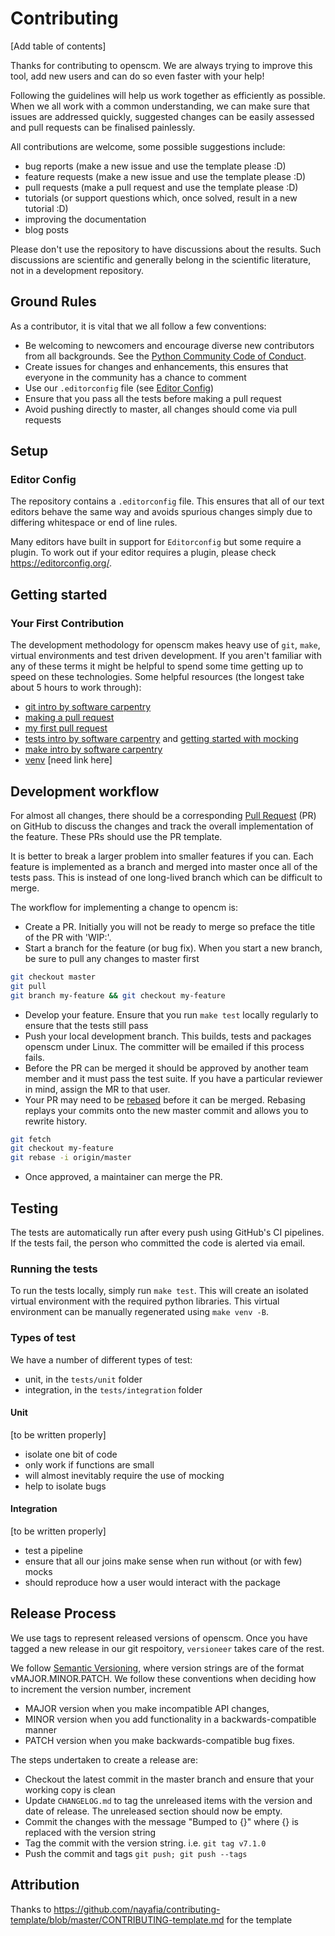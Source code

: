 # Contributing

[Add table of contents]

Thanks for contributing to openscm. We are always trying to improve this tool, add new users and can do so even faster with your help!

Following the guidelines will help us work together as efficiently as possible. When we all work with a common understanding, we can make sure that issues are addressed quickly, suggested changes can be easily assessed and pull requests can be finalised painlessly.

All contributions are welcome, some possible suggestions include:

- bug reports (make a new issue and use the template please :D)
- feature requests (make a new issue and use the template please :D)
- pull requests (make a pull request and use the template please :D)
- tutorials (or support questions which, once solved, result in a new tutorial :D)
- improving the documentation
- blog posts

Please don't use the repository to have discussions about the results. Such discussions are scientific and generally belong in the scientific literature, not in a development repository.

## Ground Rules

As a contributor, it is vital that we all follow a few conventions:

- Be welcoming to newcomers and encourage diverse new contributors from all backgrounds. See the [Python Community Code of Conduct](https://www.python.org/psf/codeofconduct/).
- Create issues for changes and enhancements, this ensures that everyone in the community has a chance to comment
- Use our `.editorconfig` file (see [Editor Config](#editor-config))
- Ensure that you pass all the tests before making a pull request
- Avoid pushing directly to master, all changes should come via pull requests

## Setup

### Editor Config

The repository contains a `.editorconfig` file. This ensures that all of our text editors behave the same way and avoids spurious changes simply due to differing whitespace or end of line rules.

Many editors have built in support for `Editorconfig` but some require a plugin. To work out if your editor requires a plugin, please check https://editorconfig.org/.

## Getting started

### Your First Contribution

The development methodology for openscm makes heavy use of `git`, `make`, virtual environments and test driven development. If you aren't familiar
with any of these terms it might be helpful to spend some time getting up to speed on these technologies. Some helpful resources (the longest take about 5 hours to work through):

- [git intro by software carpentry](https://swcarpentry.github.io/git-novice/)
- [making a pull request](http://makeapullrequest.com/)
- [my first pull request](http://www.firsttimersonly.com/)
- [tests intro by software carpentry](https://v4.software-carpentry.org/test/index.html) and [getting started with mocking](https://semaphoreci.com/community/tutorials/getting-started-with-mocking-in-python)
- [make intro by software carpentry](https://swcarpentry.github.io/make-novice/)
- [venv]() [need link here]

## Development workflow

For almost all changes, there should be a corresponding [Pull Request](https://github.com/openclimatedata/openscm/pulls) (PR) on GitHub to discuss the changes and track the overall implementation of the feature.
These PRs should use the PR template.

It is better to break a larger problem into smaller features if you can.
Each feature is implemented as a branch and merged into master once all of the tests pass.
This is instead of one long-lived branch which can be difficult to merge.

The workflow for implementing a change to opencm is:
- Create a PR. Initially you will not be ready to merge so preface the title of the PR with 'WIP:'.
- Start a branch for the feature (or bug fix). When you start a new branch, be sure to pull any changes to master first
 ````bash
git checkout master
git pull
git branch my-feature && git checkout my-feature
 ````
- Develop your feature. Ensure that you run `make test` locally regularly to ensure that the tests still pass
- Push your local development branch. This builds, tests and packages openscm under Linux. The committer will be emailed if this process fails.
- Before the PR can be merged it should be approved by another team member and it must pass the test suite. If you have a particular reviewer in mind, assign the MR to that user.
- Your PR may need to be [rebased](https://www.atlassian.com/git/tutorials/rewriting-history/git-rebase) before it can be merged. Rebasing replays your commits onto the new master commit and allows you to rewrite history.
```bash
git fetch
git checkout my-feature
git rebase -i origin/master
```
- Once approved, a maintainer can merge the PR.

## Testing

The tests are automatically run after every push using GitHub's CI pipelines. If the tests fail, the person who committed the code is alerted via email.

### Running the tests

To run the tests locally, simply run `make test`.
This will create an isolated virtual environment with the required python libraries.
This virtual environment can be manually regenerated using `make venv -B`.

### Types of test

We have a number of different types of test:

- unit, in the `tests/unit` folder
- integration, in the `tests/integration` folder

#### Unit

[to be written properly]

- isolate one bit of code
- only work if functions are small
- will almost inevitably require the use of mocking
- help to isolate bugs

#### Integration

[to be written properly]

- test a pipeline
- ensure that all our joins make sense when run without (or with few) mocks
- should reproduce how a user would interact with the package

## Release Process

We use tags to represent released versions of openscm. Once you have tagged a new release in our git respoitory, `versioneer` takes care of the rest.

We follow [Semantic Versioning](https://semver.org/), where version strings are of the format vMAJOR.MINOR.PATCH.
We follow these conventions when deciding how to increment the version number, increment
- MAJOR version when you make incompatible API changes,
- MINOR version when you add functionality in a backwards-compatible manner
- PATCH version when you make backwards-compatible bug fixes.

The steps undertaken to create a release are:

- Checkout the latest commit in the master branch and ensure that your working copy is clean
- Update `CHANGELOG.md` to tag the unreleased items with the version and date of release. The unreleased section should now be empty.
- Commit the changes with the message "Bumped to {}" where {} is replaced with the version string
- Tag the commit with the version string. i.e.  `git tag v7.1.0`
- Push the commit and tags `git push; git push --tags`

## Attribution

Thanks to https://github.com/nayafia/contributing-template/blob/master/CONTRIBUTING-template.md for the template

